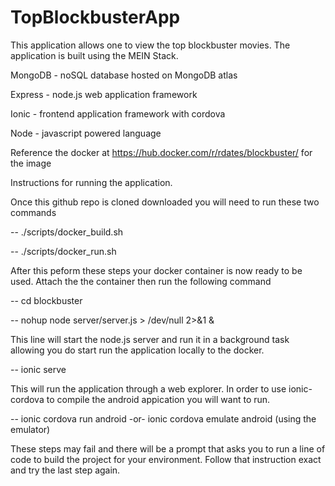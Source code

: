 # TopBlockbusterApp
This application allows one to view the top blockbuster movies.  The application is built using the MEIN Stack.

MongoDB - noSQL database hosted on MongoDB atlas

Express - node.js web application framework

Ionic - frontend application framework with cordova

Node - javascript powered language

Reference the docker at https://hub.docker.com/r/rdates/blockbuster/  for the image

Instructions for running the application.

Once this github repo is cloned downloaded you will need to run these two commands

-- ./scripts/docker_build.sh

-- ./scripts/docker_run.sh

After this peform these steps your docker container is now ready to be used.  Attach the the container then run the following command

-- cd blockbuster

-- nohup node server/server.js > /dev/null 2>&1 &

This line will start the node.js server and run it in a background task allowing you do start run the application locally to the docker.

-- ionic serve

This will run the application through a web explorer. In order to use ionic-cordova to compile the android appication you will want to run.

-- ionic cordova run android      -or-     ionic cordova emulate android     (using the emulator)

These steps may fail and there will  be a prompt that asks you to run a line of code to build the project for your environment. Follow that instruction exact and try the last step again.


